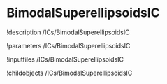 <!-- MOOSE Documentation Stub: Remove this when content is added. -->

# BimodalSuperellipsoidsIC
!description /ICs/BimodalSuperellipsoidsIC

!parameters /ICs/BimodalSuperellipsoidsIC

!inputfiles /ICs/BimodalSuperellipsoidsIC

!childobjects /ICs/BimodalSuperellipsoidsIC
